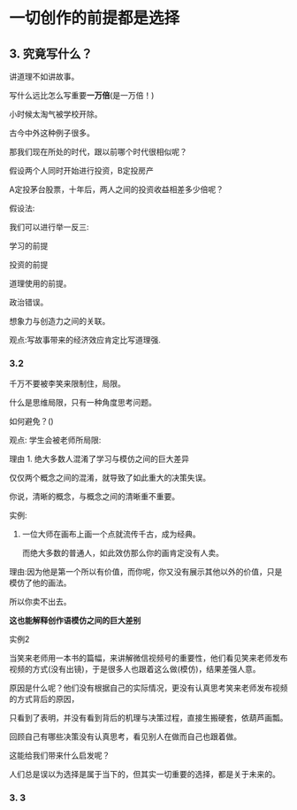 # 一切创作的前提都是选择

## 3. 究竟写什么？

讲道理不如讲故事。

写什么远比怎么写重要**一万倍**(是一万倍！)

小时候太淘气被学校开除。

古今中外这种例子很多。



那我们现在所处的时代，跟以前哪个时代很相似呢？



假设两个人同时开始进行投资，B定投房产

A定投茅台股票，十年后，两人之间的投资收益相差多少倍呢？

假设法:

我们可以进行举一反三:

学习的前提

投资的前提

道理使用的前提。



政治错误。

想象力与创造力之间的关联。

观点:写故事带来的经济效应肯定比写道理强.



### 3.2 

千万不要被李笑来限制住，局限。

什么是思维局限，只有一种角度思考问题。

如何避免？()



观点: 学生会被老师所局限:

理由 1. 绝大多数人混淆了学习与模仿之间的巨大差异

仅仅两个概念之间的混淆，就导致了如此重大的决策失误。

你说，清晰的概念，与概念之间的清晰重不重要。

实例:

1. 一位大师在画布上画一个点就流传千古，成为经典。

   而绝大多数的普通人，如此效仿那么你的画肯定没有人卖。

理由:因为他是第一个所以有价值，而你呢，你又没有展示其他以外的价值，只是模仿了他的画法。

所以你卖不出去。

**这也能解释创作语模仿之间的巨大差别**

实例2

当笑来老师用一本书的篇幅，来讲解微信视频号的重要性，他们看见笑来老师发布视频的方式(没有出镜)，于是很多人也跟着这么做(模仿)，结果差强人意。

原因是什么呢？他们没有根据自己的实际情况，更没有认真思考笑来老师发布视频的方式背后的原因，

只看到了表明，并没有看到背后的机理与决策过程，直接生搬硬套，依葫芦画瓢。





回顾自己有哪些决策没有认真思考，看见别人在做而自己也跟着做。

这能给我们带来什么启发呢？



人们总是误以为选择是属于当下的，但其实一切重要的选择，都是关于未来的。

### 3. 3